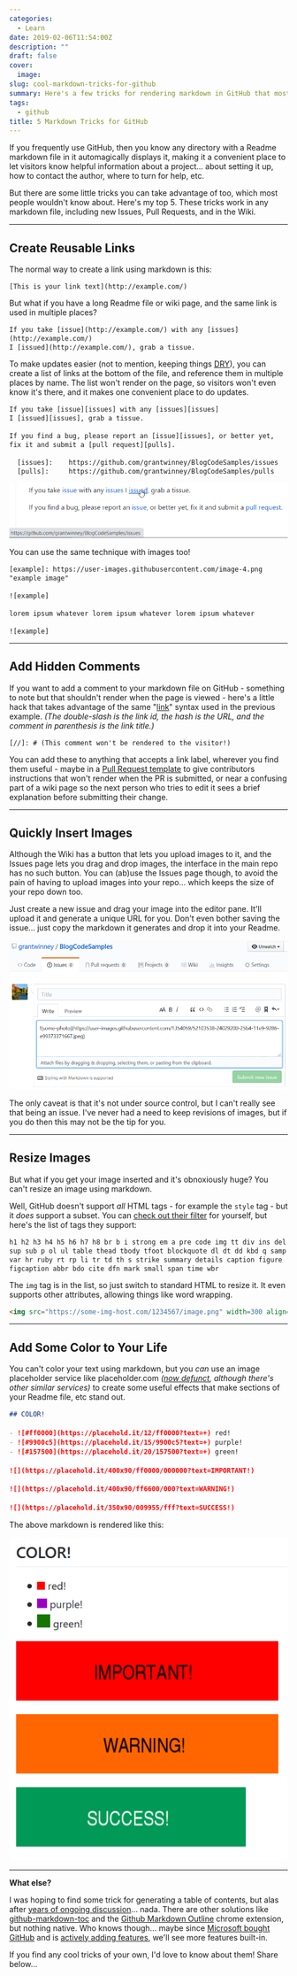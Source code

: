 ```yaml
---
categories:
  - Learn
date: 2019-02-06T11:54:00Z
description: ""
draft: false
cover:
  image:
slug: cool-markdown-tricks-for-github
summary: Here's a few tricks for rendering markdown in GitHub that most people wouldn't know about. Oh, and they work for new Issues, Pull Requests, and in the Wiki too!
tags:
  - github
title: 5 Markdown Tricks for GitHub
---
```

If you frequently use GitHub, then you know any directory with a Readme markdown file in it automagically displays it, making it a convenient place to let visitors know helpful information about a project... about setting it up, how to contact the author, where to turn for help, etc.

But there are some little tricks you can take advantage of too, which most people wouldn't know about. Here's my top 5. These tricks work in any markdown file, including new Issues, Pull Requests, and in the Wiki.

---

## Create Reusable Links

The normal way to create a link using markdown is this:

```none
[This is your link text](http://example.com/)
```

But what if you have a long Readme file or wiki page, and the same link is used in multiple places?

```none
If you take [issue](http://example.com/) with any [issues](http://example.com/)
I [issued](http://example.com/), grab a tissue.
```

To make updates easier (not to mention, keeping things [DRY](https://en.wikipedia.org/wiki/Don't_repeat_yourself)), you can create a list of links at the bottom of the file, and reference them in multiple places by name. The list won't render on the page, so visitors won't even know it's there, and it makes one convenient place to do updates.

```none
If you take [issue][issues] with any [issues][issues]
I [issued][issues], grab a tissue.

If you find a bug, please report an [issue][issues], or better yet,
fix it and submit a [pull request][pulls].

  [issues]:    https://github.com/grantwinney/BlogCodeSamples/issues
  [pulls]:     https://github.com/grantwinney/BlogCodeSamples/pulls
```

![](image-1.png)

You can use the same technique with images too!

```none
[example]: https://user-images.githubusercontent.com/image-4.png "example image"

![example]

lorem ipsum whatever lorem ipsum whatever lorem ipsum whatever 

![example]
```

---

## Add Hidden Comments

If you want to add a comment to your markdown file on GitHub - something to note but that shouldn't render when the page is viewed - here's a little hack that takes advantage of the same "[link](https://daringfireball.net/projects/markdown/syntax#link)" syntax used in the previous example. _(The double-slash is the link id, the hash is the URL, and the comment in parenthesis is the link title.)_

```
[//]: # (This comment won't be rendered to the visitor!)
```

You can add these to anything that accepts a link label, wherever you find them useful - maybe in a [Pull Request template](https://help.github.com/articles/creating-a-pull-request-template-for-your-repository/) to give contributors instructions that won't render when the PR is submitted, or near a confusing part of a wiki page so the next person who tries to edit it sees a brief explanation before submitting their change.

---

## Quickly Insert Images

Although the Wiki has a button that lets you upload images to it, and the Issues page lets you drag and drop images, the interface in the main repo has no such button. You can (ab)use the Issues page though, to avoid the pain of having to upload images into your repo... which keeps the size of your repo down too.

Just create a new issue and drag your image into the editor pane. It'll upload it and generate a unique URL for you. Don't even bother saving the issue... just copy the markdown it generates and drop it into your Readme.

![](issue-example-1.png)

The only caveat is that it's not under source control, but I can't really see that being an issue. I've never had a need to keep revisions of images, but if you do then this may not be the tip for you.

---

## Resize Images

But what if you get your image inserted and it's obnoxiously huge? You can't resize an image using markdown.

Well, GitHub doesn't support _all_ HTML tags - for example the `style` tag - but it _does_ support a subset. You can [check out their filter](https://github.com/gjtorikian/html-pipeline/blob/main/lib/html_pipeline/sanitization_filter.rb) for yourself, but here's the list of tags they support:

```
h1 h2 h3 h4 h5 h6 h7 h8 br b i strong em a pre code img tt div ins del
sup sub p ol ul table thead tbody tfoot blockquote dl dt dd kbd q samp
var hr ruby rt rp li tr td th s strike summary details caption figure
figcaption abbr bdo cite dfn mark small span time wbr
```

The `img` tag is in the list, so just switch to standard HTML to resize it. It even supports other attributes, allowing things like word wrapping.

```html
<img src="https://some-img-host.com/1234567/image.png" width=300 align=right>
```

---

## Add Some Color to Your Life

You can't color your text using markdown, but you _can_ use an image placeholder service like placeholder.com *([now defunct](https://www.reddit.com/r/web_design/comments/10lqgja/placeholdercom_is_no_more/), although there's other similar services)* to create some useful effects that make sections of your Readme file, etc stand out.

```markdown
## COLOR!

- ![#ff0000](https://placehold.it/12/ff0000?text=+) red!
- ![#9900c5](https://placehold.it/15/9900c5?text=+) purple!
- ![#157500](https://placehold.it/20/157500?text=+) green!

![](https://placehold.it/400x90/ff0000/000000?text=IMPORTANT!)

![](https://placehold.it/400x90/ff6600/000?text=WARNING!)

![](https://placehold.it/350x90/009955/fff?text=SUCCESS!)
```

The above markdown is rendered like this:

![](color.png)

---

**What else?**

I was hoping to find some trick for generating a table of contents, but alas after [years of ongoing discussion](https://github.com/isaacs/github/issues/215)... nada. There are other solutions like [github-markdown-toc](https://github.com/ekalinin/github-markdown-toc) and the [Github Markdown Outline](https://chrome.google.com/webstore/detail/github-markdown-outline-e/gccinjjdbfdkkkebfbeipopijjfohfgj) chrome extension, but nothing native. Who knows though... maybe since [Microsoft bought GitHub](https://itsfoss.com/microsoft-github/) and is [actively adding features](https://web.archive.org/web/20230203202759/https://dzone.com/articles/github-roadmap-better-for-everyone), we'll see more features built-in.

If you find any cool tricks of your own, I'd love to know about them! Share below...
